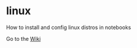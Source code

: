 # linux
How to install and config linux distros in notebooks

Go to the [Wiki](https://github.com/andguerreiro/linux/wiki)
